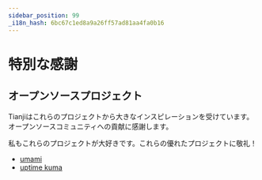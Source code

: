 ```yaml
---
sidebar_position: 99
_i18n_hash: 6bc67c1ed8a9a26ff57ad81aa4fa0b16
---
```

# 特別な感謝

## オープンソースプロジェクト

Tianjiはこれらのプロジェクトから大きなインスピレーションを受けています。オープンソースコミュニティへの貢献に感謝します。

私もこれらのプロジェクトが大好きです。これらの優れたプロジェクトに敬礼！

- [umami](https://github.com/umami-software/umami)
- [uptime kuma](https://github.com/louislam/uptime-kuma)
